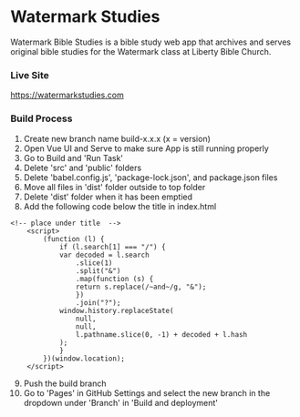 # Watermark Studies
 Watermark Bible Studies is a bible study web app that archives and serves original bible studies for the Watermark class at Liberty Bible Church.

### Live Site
https://watermarkstudies.com

### Build Process
1. Create new branch name build-x.x.x (x = version)
2. Open Vue UI and Serve to make sure App is still running properly
3. Go to Build and 'Run Task'
4. Delete 'src' and 'public' folders
5. Delete 'babel.config.js', 'package-lock.json', and package.json files
6. Move all files in 'dist' folder outside to top folder
7. Delete 'dist' folder when it has been emptied
8. Add the following code below the title in index.html
```
<!-- place under title  -->
    <script>
        (function (l) {
            if (l.search[1] === "/") {
            var decoded = l.search
                .slice(1)
                .split("&")
                .map(function (s) {
                return s.replace(/~and~/g, "&");
                })
                .join("?");
            window.history.replaceState(
                null,
                null,
                l.pathname.slice(0, -1) + decoded + l.hash
            );
            }
        })(window.location);
    </script>
```
9. Push the build branch
10. Go to 'Pages' in GitHub Settings and select the new branch in the dropdown under 'Branch' in 'Build and deployment'